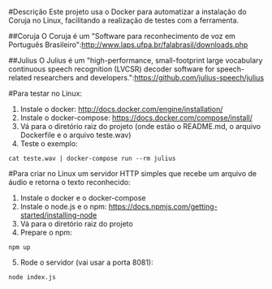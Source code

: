 #Descrição
Este projeto usa o Docker para automatizar a instalação do Coruja no Linux, facilitando a realização de testes com a ferramenta.

##Coruja
O Coruja é um "Software para reconhecimento de voz em Português Brasileiro":http://www.laps.ufpa.br/falabrasil/downloads.php

##Julius
O Julius é um "high-performance, small-footprint large vocabulary continuous speech recognition (LVCSR) decoder software for speech-related researchers and developers.":https://github.com/julius-speech/julius

#Para testar no Linux:
1. Instale o docker: http://docs.docker.com/engine/installation/
2. Instale o docker-compose: https://docs.docker.com/compose/install/
3. Vá para o diretório raiz do projeto (onde estão o README.md, o arquivo Dockerfile e o arquivo teste.wav)
3. Teste o exemplo:
```
cat teste.wav | docker-compose run --rm julius 
```

#Para criar no Linux um servidor HTTP simples que recebe um arquivo de áudio e retorna o texto reconhecido:
1. Instale o docker e o docker-compose
2. Instale o node.js e o npm: https://docs.npmjs.com/getting-started/installing-node
3. Vá para o diretório raiz do projeto
4. Prepare o npm:
  ```
  npm up
  ```
5. Rode o servidor (vai usar a porta 8081):
  ```
  node index.js
  ```
